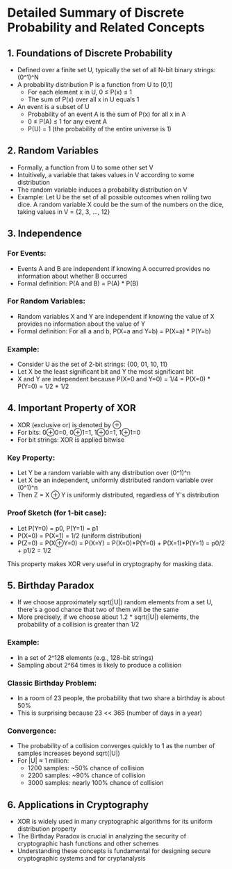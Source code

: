 
# Detailed Summary of Discrete Probability and Related Concepts

## 1. Foundations of Discrete Probability

- Defined over a finite set U, typically the set of all N-bit binary strings: (0^1)^N
- A probability distribution P is a function from U to [0,1]
  - For each element x in U, 0 ≤ P(x) ≤ 1
  - The sum of P(x) over all x in U equals 1
- An event is a subset of U
  - Probability of an event A is the sum of P(x) for all x in A
  - 0 ≤ P(A) ≤ 1 for any event A
  - P(U) = 1 (the probability of the entire universe is 1)

## 2. Random Variables

- Formally, a function from U to some other set V
- Intuitively, a variable that takes values in V according to some distribution
- The random variable induces a probability distribution on V
- Example: Let U be the set of all possible outcomes when rolling two dice. A random variable X could be the sum of the numbers on the dice, taking values in V = {2, 3, ..., 12}

## 3. Independence

### For Events:

- Events A and B are independent if knowing A occurred provides no information about whether B occurred
- Formal definition: P(A and B) = P(A) * P(B)

### For Random Variables:

- Random variables X and Y are independent if knowing the value of X provides no information about the value of Y
- Formal definition: For all a and b, P(X=a and Y=b) = P(X=a) * P(Y=b)

### Example:

- Consider U as the set of 2-bit strings: {00, 01, 10, 11}
- Let X be the least significant bit and Y the most significant bit
- X and Y are independent because P(X=0 and Y=0) = 1/4 = P(X=0) * P(Y=0) = 1/2 * 1/2

## 4. Important Property of XOR

- XOR (exclusive or) is denoted by ⊕
- For bits: 0⊕0=0, 0⊕1=1, 1⊕0=1, 1⊕1=0
- For bit strings: XOR is applied bitwise

### Key Property:

- Let Y be a random variable with any distribution over (0^1)^n
- Let X be an independent, uniformly distributed random variable over (0^1)^n
- Then Z = X ⊕ Y is uniformly distributed, regardless of Y's distribution

### Proof Sketch (for 1-bit case):

- Let P(Y=0) = p0, P(Y=1) = p1
- P(X=0) = P(X=1) = 1/2 (uniform distribution)
- P(Z=0) = P(X⊕Y=0) = P(X=Y) = P(X=0)*P(Y=0) + P(X=1)*P(Y=1) = p0/2 + p1/2 = 1/2

This property makes XOR very useful in cryptography for masking data.

## 5. Birthday Paradox

- If we choose approximately sqrt(|U|) random elements from a set U, there's a good chance that two of them will be the same
- More precisely, if we choose about 1.2 * sqrt(|U|) elements, the probability of a collision is greater than 1/2

### Example:

- In a set of 2^128 elements (e.g., 128-bit strings)
- Sampling about 2^64 times is likely to produce a collision

### Classic Birthday Problem:

- In a room of 23 people, the probability that two share a birthday is about 50%
- This is surprising because 23 << 365 (number of days in a year)

### Convergence:

- The probability of a collision converges quickly to 1 as the number of samples increases beyond sqrt(|U|)
- For |U| ≈ 1 million:
  - 1200 samples: ~50% chance of collision
  - 2200 samples: ~90% chance of collision
  - 3000 samples: nearly 100% chance of collision

## 6. Applications in Cryptography

- XOR is widely used in many cryptographic algorithms for its uniform distribution property
- The Birthday Paradox is crucial in analyzing the security of cryptographic hash functions and other schemes
- Understanding these concepts is fundamental for designing secure cryptographic systems and for cryptanalysis
